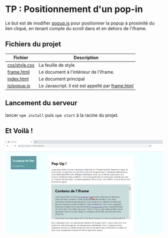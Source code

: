 # TP : Positionnement d'un pop-in

Le but est de modifier [popup.js](js/popup.js) pour positionner la popup
à proximité du lien cliqué, en tenant compte du scroll dans et en dehors de l'iframe.

## Fichiers du projet

| Fichier | Description |
|---------|-------------|
| [css/style.css](css/style.css) | La feuille de style |
| [frame.html](frame.html) | Le document à l'intérieur de l'iframe. |
| [index.html](index.html) | Le document principal |
| [js/popup.js](js/popup.js) | Le Javascript. Il est est appellé par [frame.html](frame.html) |

## Lancement du serveur

lancer `npm install` puis `npm start` à la racine du projet.

## Et Voilà !

![Voilà !](docs/capture.png)

